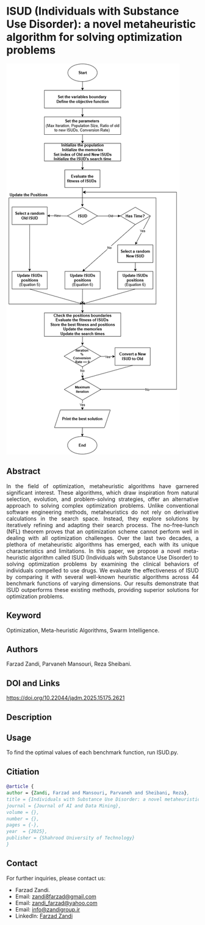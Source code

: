 # ISUD (Individuals with Substance Use Disorder): a novel metaheuristic algorithm for solving optimization problems
![Graphical Abstract](https://github.com/Farzad-Zandi/ISUD/blob/main/Graphical%20Abstract.png)
## Abstract
<p align="justify">
In the field of optimization, metaheuristic algorithms have garnered significant interest. These algorithms, which draw inspiration from natural selection, evolution, and problem-solving strategies, offer an alternative approach to solving complex optimization problems. Unlike conventional software engineering methods, metaheuristics do not rely on derivative calculations in the search space. Instead, they explore solutions by iteratively refining and adapting their search process. The no-free-lunch (NFL) theorem proves that an optimization scheme cannot perform well in dealing with all optimization challenges. Over the last two decades, a plethora of metaheuristic algorithms has emerged, each with its unique characteristics and limitations. In this paper, we propose a novel meta-heuristic algorithm called ISUD (Individuals with Substance Use Disorder) to solving optimization problems by examining the clinical behaviors of individuals compelled to use drugs. We evaluate the effectiveness of ISUD by comparing it with several well-known heuristic algorithms across 44 benchmark functions of varying dimensions. Our results demonstrate that ISUD outperforms these existing methods, providing superior solutions for optimization problems.
</p>

## Keyword
Optimization, Meta-heuristic Algorithms, Swarm Intelligence.
## Authors
Farzad Zandi, Parvaneh Mansouri, Reza Sheibani.
## DOI and Links
https://doi.org/10.22044/jadm.2025.15175.2621
## Description
## Usage
To find the optimal values of each benchmark function, run ISUD.py.
## Citiation
```bibtex
@article {
author = {Zandi, Farzad and Mansouri, Parvaneh and Sheibani, Reza},
title = {Individuals with Substance Use Disorder: a novel metaheuristic algorithm for solving optimization problems},
journal = {Journal of AI and Data Mining},
volume = {},
number = {},
pages = {-},
year  = {2025},
publisher = {Shahrood University of Technology}
}
```
## Contact
For further inquiries, please contact us:
- Farzad Zandi.
- Email: [zandi8farzad@gmail.com](zandi8farzad@gmail.com)
- Email: [zandi_farzad@yahoo.com](zandi_farzad@yahoo.com)
- Email: [info@zandigroup.ir](info@zandigroup.ir)
- LinkedIn: [Farzad Zandi](https://www.linkedin.com/in/farzad-zandi-86a37326a/)
